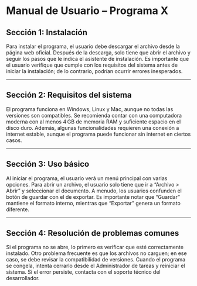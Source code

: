 # Manual de Usuario – Programa X  

## Sección 1: Instalación  
Para instalar el programa, el usuario debe descargar el archivo desde la página web oficial. Después de la descarga, solo tiene que abrir el archivo y seguir los pasos que le indica el asistente de instalación.
Es importante que el usuario verifique que cumple con los requisitos del sistema antes de iniciar la instalación; de lo contrario, podrían ocurrir errores inesperados.

---

## Sección 2: Requisitos del sistema  
El programa funciona en Windows, Linux y Mac, aunque no todas las versiones son compatibles. Se recomienda contar con una computadora moderna con al menos 4 GB de memoria RAM y suficiente espacio en el disco duro.
Además, algunas funcionalidades requieren una conexión a internet estable, aunque el programa puede funcionar sin internet en ciertos casos.  

---

## Sección 3: Uso básico  
Al iniciar el programa, el usuario verá un menú principal con varias opciones. Para abrir un archivo, el usuario solo tiene que ir a “Archivo > Abrir” y seleccionar el documento.
A menudo, los usuarios confunden el botón de guardar con el de exportar. Es importante notar que “Guardar” mantiene el formato interno, mientras que “Exportar” genera un formato diferente. 

---

## Sección 4: Resolución de problemas comunes  
Si el programa no se abre, lo primero es verificar que esté correctamente instalado. Otro problema frecuente es que los archivos no carguen; en ese caso, se debe revisar la compatibilidad de versiones.
Cuando el programa se congela, intenta cerrarlo desde el Administrador de tareas y reiniciar el sistema. Si el error persiste, contacta con el soporte técnico del desarrollador. 




